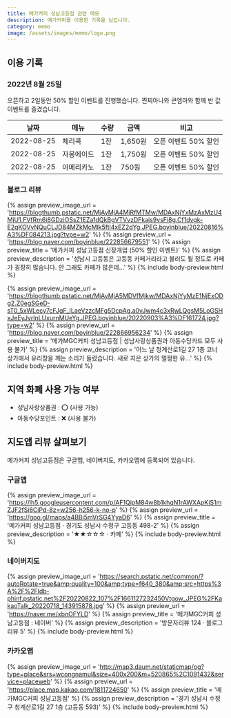 ```yaml
---
title: 메가커피 성남고등점 관련 메모
description: 메가커피를 이용한 기록을 남깁니다. 
category: memo
image: /assets/images/memo/logo.png
---
```


이용 기록
---

### 2022년 8월 25일

오픈하고 2일동안 50% 할인 이벤트를 진행했습니다. 
찐찌아나와 큰엠마와 함께 반 값 이벤트를 즐겼습니다. 

|날짜|메뉴|수량|금액|비고|
|---|---|---|---|---|
|2022-08-25|체리콕|1잔|1,650원|오픈 이벤트 50% 할인|
|2022-08-25|자몽에이드|1잔|1,750원|오픈 이벤트 50% 할인|
|2022-08-25|아메리카노|1잔|750원|오픈 이벤트 50% 할인|

### 블로그 리뷰

{% assign preview_image_url = 'https://blogthumb.pstatic.net/MjAyMjA4MjRfMTMw/MDAxNjYxMzAxMzU4MjU1.FVfRm6i8GDziOSsZ1EZa1dQkBgVTVvzDFkajs9vsFi8g.Cf1dvgk-E2qKOVvNQuCLJD84MZkMcMlk5ftl4xEZ2dYg.JPEG.boyinblue/20220816%A3%DF084213.jpg?type=w2' %}
{% assign preview_url = 'https://blog.naver.com/boyinblue/222856679551' %}
{% assign preview_title = '메가커피 성남고등점 신장개업 (50% 할인 이벤트)' %}
{% assign preview_description = '성남시 고등동은 고등동 카페거리라고 불러도 될 정도로 카페가 굉장히 많습니다. 안 그래도 카페가 많은데...' %}
{% include body-preview.html %}

{% assign preview_image_url = 'https://blogthumb.pstatic.net/MjAyMjA5MDVfMjkw/MDAxNjYyMzE1NjExODg2.Z0egSGeD-sT0_5xWLecy7cFJgF_ILaeVzzcMFg5DcpAg.a0vJwm4c3xRwLQgsM5LoGSHxJeEyJvrlnLUxurnMUeYg.JPEG.boyinblue/20220903%A3%DF161724.jpg?type=w2' %}
{% assign preview_url = 'https://blog.naver.com/boyinblue/222866956234' %}
{% assign preview_title = '메가MGC커피 성남고등점 | 성남사랑상품권과 아동수당카드 모두 사용 불가' %}
{% assign preview_description = '어느 날 청계산로1길 27 1층 코너 상가에서 유리창을 깨는 소리가 들렸습니다. 새로 지은 상가의 멀쩡한 유...' %}
{% include body-preview.html %}


지역 화폐 사용 가능 여부
---

- 성남사랑상품권 : ⭕ (사용 가능)
- 아동수당포인트 : ❌ (사용 불가)


지도앱 리뷰 살펴보기
---

메가커피 성남고등점은 구글맵, 네이버지도, 카카오맵에 등록되어 있습니다. 

### 구글맵

{% assign preview_image_url = 'https://lh5.googleusercontent.com/p/AF1QipM84w8b1khqN1rAWXApKiS1mZJF2fSi6CiPd-8z=w256-h256-k-no-p' %}
{% assign preview_url = 'https://goo.gl/maps/a4BBi5mVrSG4YyaD6' %}
{% assign preview_title = '메가커피 성남고등점 · 경기도 성남시 수정구 고등동 498-2' %}
{% assign preview_description = '★★☆☆☆ · 카페' %}
{% include body-preview.html %}

### 네이버지도

{% assign preview_image_url = 'https://search.pstatic.net/common/?autoRotate=true&amp;quality=100&amp;type=f640_380&amp;src=https%3A%2F%2Fldb-phinf.pstatic.net%2F20220822_107%2F1661127232450Vtgow_JPEG%2FKakaoTalk_20220718_143915878.jpg' %}
{% assign preview_url = 'https://naver.me/xbnOFYLD' %}
{% assign preview_title = '메가MGC커피 성남고등점 : 네이버' %}
{% assign preview_description = '방문자리뷰 124 · 블로그리뷰 5' %}
{% include body-preview.html %}

### 카카오맵

{% assign preview_image_url = 'http://map3.daum.net/staticmap/og?type=place&srs=wcongnamul&size=400x200&m=520865%2C1091432&service=placeweb' %}
{% assign preview_url = 'https://place.map.kakao.com/1811724650' %}
{% assign preview_title = '메가MGC커피 성남고등점' %}
{% assign preview_description = '경기 성남시 수정구 청계산로1길 27 1층 (고등동 593)' %}
{% include body-preview.html %}

